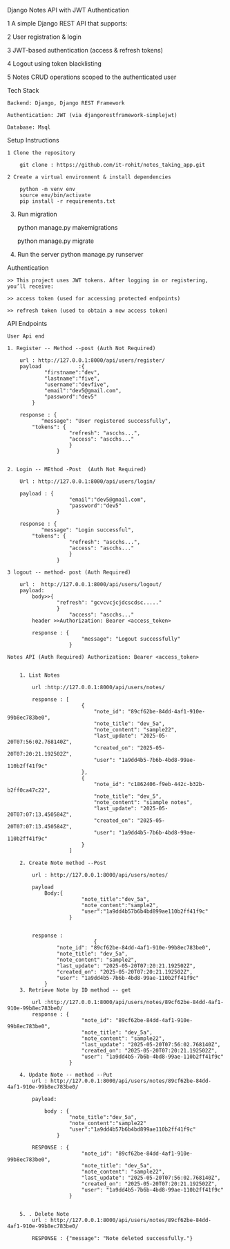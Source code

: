 Django Notes API with JWT Authentication

  1  A simple Django REST API that supports:

  2  User registration & login

  3  JWT-based authentication (access & refresh tokens)

  4  Logout using token blacklisting

  5  Notes CRUD operations scoped to the authenticated user

Tech Stack

    Backend: Django, Django REST Framework

    Authentication: JWT (via djangorestframework-simplejwt)

    Database: Msql

Setup Instructions
 
    1 Clone the repository
        
        git clone : https://github.com/it-rohit/notes_taking_app.git

    2 Create a virtual environment & install dependencies

        python -m venv env
        source env/bin/activate  
        pip install -r requirements.txt

3. Run migration

    python manage.py makemigrations
    
    python manage.py migrate

4. Run the server
    python manage.py runserver

Authentication

    >> This project uses JWT tokens. After logging in or registering, you’ll receive:

    >> access token (used for accessing protected endpoints)

    >> refresh token (used to obtain a new access token)


API Endpoints
    
    
    User Api end
    
    1. Register -- Method --post (Auth Not Required)
      
        url : http://127.0.0.1:8000/api/users/register/
        payload            :{
                "firstname":"dev",
                "lastname":"five",
                "username":"devfive",
                "email":"dev5@gmail.com",
                "password":"dev5"
            }
        
        response : {
               "message": "User registered successfully",
            "tokens": {
                        "refresh": "ascchs...",
                        "access": "ascchs..."
                        }
                    }


    2. Login -- MEthod -Post  (Auth Not Required)

        Url : http://127.0.0.1:8000/api/users/login/
         
        payload : {
                        "email":"dev5@gmail.com",
                        "password":"dev5"
                    }

        response : {
               "message": "Login successful",
            "tokens": {
                        "refresh": "ascchs...",
                        "access": "ascchs..."
                        }
                    }

    3 logout -- method- post (Auth Required)

        url :  http://127.0.0.1:8000/api/users/logout/
        payload:
            body>>{
                    "refresh": "gcvcvcjcjdcscdsc....."
                    }
                        "access": "ascchs..."
            header >>Authorization: Bearer <access_token>
            
            response : {
                            "message": "Logout successfully"
                        }

    Notes API (Auth Required) Authorization: Bearer <access_token>


        1. List Notes
            
            url :http://127.0.0.1:8000/api/users/notes/
            
            response : [
                            {
                                "note_id": "89cf62be-84dd-4af1-910e-99b8ec783be0",
                                "note_title": "dev_5a",
                                "note_content": "sample22",
                                "last_update": "2025-05-20T07:56:02.768140Z",
                                "created_on": "2025-05-20T07:20:21.192502Z",
                                "user": "1a9dd4b5-7b6b-4bd8-99ae-110b2ff41f9c"
                            },
                            {
                                "note_id": "c1862406-f9eb-442c-b32b-b2ff0ca47c22",
                                "note_title": "dev_5",
                                "note_content": "siample notes",
                                "last_update": "2025-05-20T07:07:13.450584Z",
                                "created_on": "2025-05-20T07:07:13.450584Z",
                                "user": "1a9dd4b5-7b6b-4bd8-99ae-110b2ff41f9c"
                            }
                        ]

        2. Create Note method --Post

            url : http://127.0.0.1:8000/api/users/notes/

            payload 
                Body:{
                            "note_title":"dev_5a",
                            "note_content":"sample2",
                            "user":"1a9dd4b57b6b4bd899ae110b2ff41f9c"
                        }
                

            response :
                                {
                    "note_id": "89cf62be-84dd-4af1-910e-99b8ec783be0",
                    "note_title": "dev_5a",
                    "note_content": "sample2",
                    "last_update": "2025-05-20T07:20:21.192502Z",
                    "created_on": "2025-05-20T07:20:21.192502Z",
                    "user": "1a9dd4b5-7b6b-4bd8-99ae-110b2ff41f9c"
                }
        3. Retrieve Note by ID method -- get

            url :http://127.0.0.1:8000/api/users/notes/89cf62be-84dd-4af1-910e-99b8ec783be0/
            response : {
                            "note_id": "89cf62be-84dd-4af1-910e-99b8ec783be0",
                            "note_title": "dev_5a",
                            "note_content": "sample22",
                            "last_update": "2025-05-20T07:56:02.768140Z",
                            "created_on": "2025-05-20T07:20:21.192502Z",
                            "user": "1a9dd4b5-7b6b-4bd8-99ae-110b2ff41f9c"
                        }

        4. Update Note -- method --Put
            url : http://127.0.0.1:8000/api/users/notes/89cf62be-84dd-4af1-910e-99b8ec783be0/

            payload:

                body : {
                        "note_title":"dev_5a",
                        "note_content":"sample22"
                        "user":"1a9dd4b57b6b4bd899ae110b2ff41f9c"
                    }

            RESPONSE : {
                            "note_id": "89cf62be-84dd-4af1-910e-99b8ec783be0",
                            "note_title": "dev_5a",
                            "note_content": "sample22",
                            "last_update": "2025-05-20T07:56:02.768140Z",
                            "created_on": "2025-05-20T07:20:21.192502Z",
                            "user": "1a9dd4b5-7b6b-4bd8-99ae-110b2ff41f9c"
                        }


        5. . Delete Note
            url : http://127.0.0.1:8000/api/users/notes/89cf62be-84dd-4af1-910e-99b8ec783be0/
            
            RESPONSE : {"message": "Note deleted successfully."}

